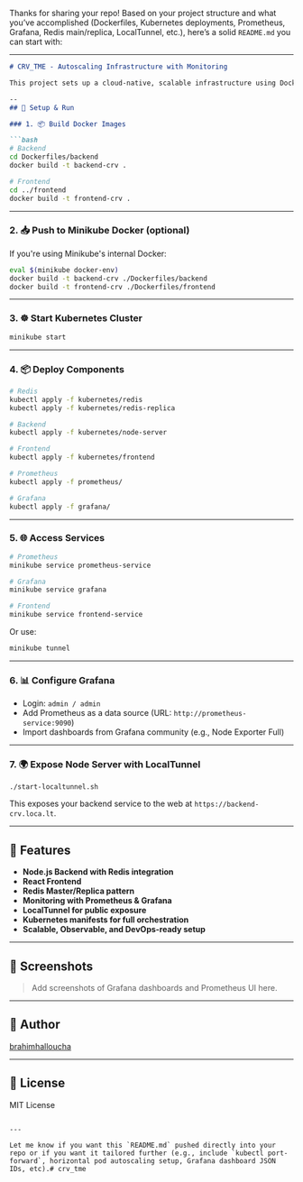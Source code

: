 Thanks for sharing your repo! Based on your project structure and what you’ve accomplished (Dockerfiles, Kubernetes deployments, Prometheus, Grafana, Redis main/replica, LocalTunnel, etc.), here’s a solid `README.md` you can start with:

---

```markdown
# CRV_TME - Autoscaling Infrastructure with Monitoring

This project sets up a cloud-native, scalable infrastructure using Docker, Kubernetes, Prometheus, and Grafana. It demonstrates container orchestration, monitoring, and exposing services securely using LocalTunnel.

--
## 🚀 Setup & Run

### 1. 📦 Build Docker Images

```bash
# Backend
cd Dockerfiles/backend
docker build -t backend-crv .

# Frontend
cd ../frontend
docker build -t frontend-crv .
```

---

### 2. 📥 Push to Minikube Docker (optional)

If you're using Minikube's internal Docker:
```bash
eval $(minikube docker-env)
docker build -t backend-crv ./Dockerfiles/backend
docker build -t frontend-crv ./Dockerfiles/frontend
```

---

### 3. ☸️ Start Kubernetes Cluster

```bash
minikube start
```

---

### 4. 📦 Deploy Components

```bash
# Redis
kubectl apply -f kubernetes/redis
kubectl apply -f kubernetes/redis-replica

# Backend
kubectl apply -f kubernetes/node-server

# Frontend
kubectl apply -f kubernetes/frontend

# Prometheus
kubectl apply -f prometheus/

# Grafana
kubectl apply -f grafana/
```

---

### 5. 🌐 Access Services

```bash
# Prometheus
minikube service prometheus-service

# Grafana
minikube service grafana

# Frontend
minikube service frontend-service
```

Or use:
```bash
minikube tunnel
```

---

### 6. 📊 Configure Grafana

- Login: `admin / admin`
- Add Prometheus as a data source (URL: `http://prometheus-service:9090`)
- Import dashboards from Grafana community (e.g., Node Exporter Full)

---

### 7. 🌍 Expose Node Server with LocalTunnel

```bash
./start-localtunnel.sh
```

This exposes your backend service to the web at `https://backend-crv.loca.lt`.

---

## 🧠 Features

- **Node.js Backend with Redis integration**
- **React Frontend**
- **Redis Master/Replica pattern**
- **Monitoring with Prometheus & Grafana**
- **LocalTunnel for public exposure**
- **Kubernetes manifests for full orchestration**
- **Scalable, Observable, and DevOps-ready setup**

---

## 📸 Screenshots

> Add screenshots of Grafana dashboards and Prometheus UI here.

---

## 👤 Author

[brahimhalloucha](https://github.com/brahimhalloucha)

---

## 📜 License

MIT License
```

---

Let me know if you want this `README.md` pushed directly into your repo or if you want it tailored further (e.g., include `kubectl port-forward`, horizontal pod autoscaling setup, Grafana dashboard JSON IDs, etc).# crv_tme
